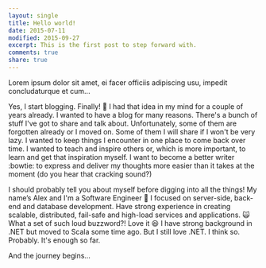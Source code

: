 ```yaml
---
layout: single
title: Hello world!
date: 2015-07-11
modified: 2015-09-27
excerpt: This is the first post to step forward with.
comments: true
share: true
---
```


Lorem ipsum dolor sit amet, ei facer officiis adipiscing usu, impedit concludaturque et cum...

Yes, I start blogging. Finally! :tada: I had that idea in my mind for a couple of years already. I wanted to have a blog for many reasons. There's a bunch of stuff I've got to share and talk about. Unfortunately, some of them are forgotten already or I moved on. Some of them I will share if I won't be very lazy. I wanted to keep things I encounter in one place to come back over time. I wanted to teach and inspire others or, which is more important, to learn and get that inspiration myself. I want to become a better writer :bowtie: to express and deliver my thoughts more easier than it takes at the moment (do you hear that cracking sound?)

I should probably tell you about myself before digging into all the things! My name’s Alex and I'm a Software Engineer :clap: I focused on server-side, back-end and database development. Have strong experience in creating scalable, distributed, fail-safe and high-load services and applications. :scream_cat: What a set of such loud buzzword?! Love it :laughing: I have strong background in .NET but moved to Scala some time ago. But I still love .NET. I think so. Probably. It's enough so far.

And the journey begins...
